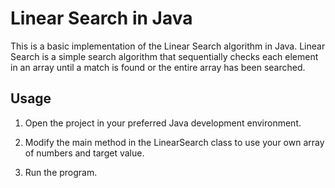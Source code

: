# Linear Search in Java

This is a basic implementation of the Linear Search algorithm in Java. Linear Search is a simple search algorithm that sequentially checks each element in an array until a match is found or the entire array has been searched.

## Usage

1. Open the project in your preferred Java development environment.

2. Modify the main method in the LinearSearch class to use your own array of numbers and target value.

3. Run the program.
